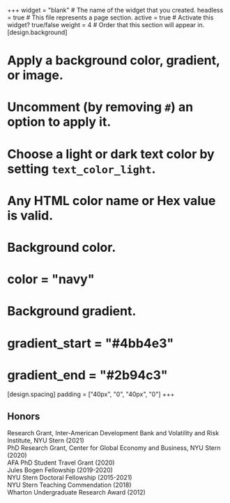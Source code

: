 +++
widget = "blank"  # The name of the widget that you created.
headless = true  # This file represents a page section.
active = true  # Activate this widget? true/false
weight = 4  # Order that this section will appear in.
[design.background]
  # Apply a background color, gradient, or image.
  #   Uncomment (by removing `#`) an option to apply it.
  #   Choose a light or dark text color by setting `text_color_light`.
  #   Any HTML color name or Hex value is valid.

  # Background color.
  # color = "navy"
  
  # Background gradient.
  # gradient_start = "#4bb4e3"
  # gradient_end = "#2b94c3"
  
[design.spacing]
  padding = ["40px", "0", "40px", "0"]
+++

## **Honors**
Research Grant, Inter-American Development Bank and Volatility and Risk Institute, NYU Stern (2021)  
PhD Research Grant, Center for Global Economy and Business, NYU Stern (2020)  
AFA PhD Student Travel Grant (2020)  
Jules Bogen Fellowship (2019-2020)   
NYU Stern Doctoral Fellowship (2015-2021)    
NYU Stern Teaching Commendation (2018)    
Wharton Undergraduate Research Award (2012) 
